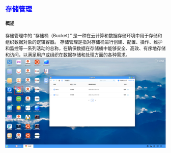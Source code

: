 ## <font color='blue'>存储管理</font>

#### 概述

存储管理中的 “存储桶（Bucket）” 是一种在云计算和数据存储环境中用于存储和组织数据对象的逻辑容器。
存储管理是指对存储桶进行创建、配置、操作、维护和监控等一系列活动的总称，在确保数据在存储桶中能够安全、高效、有序地存储和访问，以满足用户或组织在数据存储和处理方面的各种需求。
![img.png](./help_picture/12_storagebucket.png)